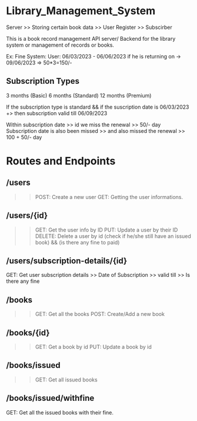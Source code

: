 # Library_Management_System

Server  >> Storing certain book data
        >> User Register
        >> Subscirber
    

This is a book record management API server/ Backend for the library system or management of records or books.

Ex:  Fine System:
User: 06/03/2023 - 06/06/2023
if he is returning on -> 09/06/2023 => 50*3=150/-


## Subscription Types
3 months (Basic)
6 months (Standard)
12 months (Premium)

If the subscription type is standard && if the suscription date is 06/03/2023
+> then subscription valid till 06/09/2023

Within subscription date >> id we miss the renewal >> 50/- day
Subscription date is also been missed >> and also missed the renewal >> 100 + 50/- day


# Routes and Endpoints

## /users
>> POST: Create a new user 
>> GET: Getting the user informations.

## /users/{id}
>> GET: Get the user info by ID
>> PUT: Update a user by their ID
DELETE: Delete a user by id (check if he/she still have an issued book) && (is there any fine to paid)

## /users/subscription-details/{id}
GET: Get user subscription details
         >> Date of Subscription
         >> valid till
         >> Is there any fine

## /books
>> GET: Get all the books
>> POST: Create/Add a new book

## /books/{id}
>> GET: Get a book by id
PUT: Update a book by id

## /books/issued
>> GET: Get all issued books

## /books/issued/withfine
GET: Get all the issued books with their fine.
